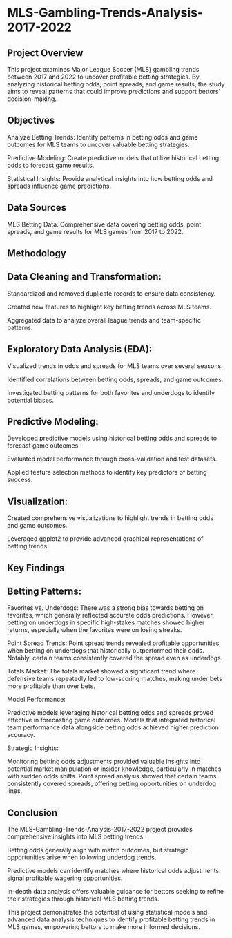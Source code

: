 # MLS-Gambling-Trends-Analysis-2017-2022

## Project Overview

This project examines Major League Soccer (MLS) gambling trends between 2017 and 2022 to uncover profitable betting strategies. By analyzing historical betting odds, point spreads, and game results, the study aims to reveal patterns that could improve predictions and support bettors' decision-making.

## Objectives

Analyze Betting Trends: Identify patterns in betting odds and game outcomes for MLS teams to uncover valuable betting strategies.

Predictive Modeling: Create predictive models that utilize historical betting odds to forecast game results.

Statistical Insights: Provide analytical insights into how betting odds and spreads influence game predictions.

## Data Sources

MLS Betting Data: Comprehensive data covering betting odds, point spreads, and game results for MLS games from 2017 to 2022.

## Methodology

## Data Cleaning and Transformation:

Standardized and removed duplicate records to ensure data consistency.

Created new features to highlight key betting trends across MLS teams.

Aggregated data to analyze overall league trends and team-specific patterns.

## Exploratory Data Analysis (EDA):

Visualized trends in odds and spreads for MLS teams over several seasons.

Identified correlations between betting odds, spreads, and game outcomes.

Investigated betting patterns for both favorites and underdogs to identify potential biases.

## Predictive Modeling:

Developed predictive models using historical betting odds and spreads to forecast game outcomes.

Evaluated model performance through cross-validation and test datasets.

Applied feature selection methods to identify key predictors of betting success.

## Visualization:

Created comprehensive visualizations to highlight trends in betting odds and game outcomes.

Leveraged ggplot2 to provide advanced graphical representations of betting trends.

## Key Findings

## Betting Patterns:

Favorites vs. Underdogs: There was a strong bias towards betting on favorites, which generally reflected accurate odds predictions. However, betting on underdogs in specific high-stakes matches showed higher 
returns, especially when the favorites were on losing streaks.

Point Spread Trends: Point spread trends revealed profitable opportunities when betting on underdogs that historically outperformed their odds. Notably, certain teams consistently covered the spread even as underdogs.

Totals Market: The totals market showed a significant trend where defensive teams repeatedly led to low-scoring matches, making under bets more profitable than over bets.

Model Performance:

Predictive models leveraging historical betting odds and spreads proved effective in forecasting game outcomes. Models that integrated historical team performance data alongside betting odds achieved higher 
prediction accuracy.

Strategic Insights:

Monitoring betting odds adjustments provided valuable insights into potential market manipulation or insider knowledge, particularly in matches with sudden odds shifts.
Point spread analysis showed that certain teams consistently covered spreads, offering betting opportunities on underdog lines.

## Conclusion

The MLS-Gambling-Trends-Analysis-2017-2022 project provides comprehensive insights into MLS betting trends:

Betting odds generally align with match outcomes, but strategic opportunities arise when following underdog trends.

Predictive models can identify matches where historical odds adjustments signal profitable wagering opportunities.

In-depth data analysis offers valuable guidance for bettors seeking to refine their strategies through historical MLS betting trends.

This project demonstrates the potential of using statistical models and advanced data analysis techniques to identify profitable betting trends in MLS games, empowering bettors to make more informed decisions.

